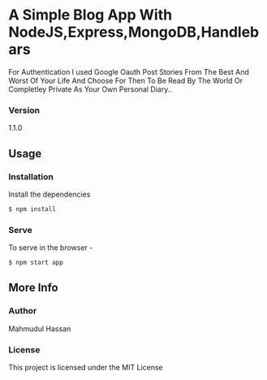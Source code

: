 # A Simple Blog App With NodeJS,Express,MongoDB,Handlebars

For Authentication I used Google Oauth
Post Stories From The Best And Worst Of Your Life
And Choose For Then To Be Read By The World Or Completley Private As Your Own Personal Diary..


### Version
1.1.0

## Usage

### Installation

Install the dependencies

```sh
$ npm install
```

### Serve
To serve in the browser  -

```sh
$ npm start app
```


## More Info

### Author

Mahmudul Hassan


### License

This project is licensed under the MIT License
